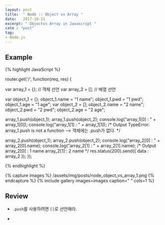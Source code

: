 ```yaml
---
layout: post
title:  " Node :: Object vs Array "
date:   2017-10-31
excerpt: " Objectvs Array in Javascript "
cate : "post"
tag:
- Node.js
---
```


## Example

{% highlight JavaScript %}

router.get('/', function(req, res)
{

  var array_1 = {}; // 객체 선언
  var array_2 = []; // 배열 선언

  var object_1 = {};
    object_1.name = "1 name";
    object_1.pwd = "1 pwd";
    object_1.age = "1 age";
  var object_2 = [];
    object_2.name = "2 name";
    object_2.pwd = "2 pwd";
    object_2.age = "2 age";


array_1.push(object_1);
array_1.push(object_2);
console.log("array_1[0] : " + array_1[0]);
console.log("array_1[1] : " + array_1[1]);
/*
Output
TypeError: array_1.push is not a function 
--> 객체에는 .push가 없다. 
*/

array_2.push(object_1);
array_2.push(object_2);
console.log("array_2[0] : " + array_2[0].name);
console.log("array_2[1] : " + array_2[1].name);
/*
Output
array_2[0] : 1 name
array_2[1] : 2 name
*/
res.status(200).send({
  data : array_2
});
});

{% endhighlight %}

{% capture images %}
	/assets/img/posts/node_object_vs_array_1.png
{% endcapture %}
{% include gallery images=images caption=" " cols=1 %}


## Review

* `.push`를 사용하려면 `[]`로 선언해라. 

* 